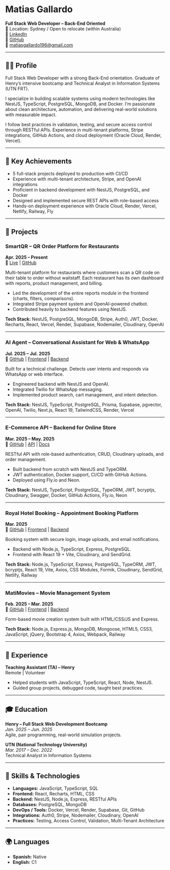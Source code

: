 # Matias Gallardo

**Full Stack Web Developer – Back-End Oriented**  
📍 Location: Sydney / Open to relocate (within Australia)  
🔗 [LinkedIn](https://linkedin.com/in/matiasgallardo-dev)  
🔗 [GitHub](https://github.com/matiasgallardo196)  
📧 matiasgallardo196@gmail.com

---

## 👨‍💻 Profile

Full Stack Web Developer with a strong Back-End orientation. Graduate of Henry’s intensive bootcamp and Technical Analyst in Information Systems (UTN FRT).

I specialize in building scalable systems using modern technologies like NestJS, TypeScript, PostgreSQL, MongoDB, and Docker. I’m passionate about clean architecture, automation, and delivering real-world solutions with measurable impact.

I follow best practices in validation, testing, and secure access control through RESTful APIs. Experience in multi-tenant platforms, Stripe integrations, GitHub Actions, and cloud deployment (Oracle Cloud, Render, Vercel).

---

## 🌟 Key Achievements

- 5 full-stack projects deployed to production with CI/CD
- Experience with multi-tenant architecture, Stripe, and OpenAI integrations
- Proficient in backend development with NestJS, PostgreSQL, and Docker
- Designed and implemented secure REST APIs with role-based access
- Hands-on deployment experience with Oracle Cloud, Render, Vercel, Netlify, Railway, Fly

---

## 🚀 Projects

### SmartQR – QR Order Platform for Restaurants

**Apr. 2025 – Present**  
🔗 [Live](https://www.smart-qr.tech/) | [GitHub](https://github.com/SmartQrProject/SmartQrProject)

Multi-tenant platform for restaurants where customers scan a QR code on their table to order without waitstaff. Each restaurant has its own dashboard with reports, product management, and billing.

- Led the development of the entire reports module in the frontend (charts, filters, comparisons).
- Integrated Stripe payment system and OpenAI-powered chatbot.
- Contributed heavily to backend features using NestJS.

**Tech Stack:** NestJS, PostgreSQL, MongoDB, Stripe, Auth0, JWT, Docker, Recharts, React, Vercel, Render, Supabase, Nodemailer, Cloudinary, OpenAI

---

### AI Agent – Conversational Assistant for Web & WhatsApp

**Jul. 2025 – Jul. 2025**  
🔗 [GitHub](https://github.com/matiasgallardo196/AI-agent) | [Frontend](https://desafio-tecnico-cse-laburen-com.vercel.app/) | [Backend](https://desafio-tecnico-cse-laburen-com.onrender.com)

Built for a technical challenge. Detects user intents and responds via WhatsApp or web interface.

- Engineered backend with NestJS and OpenAI.
- Integrated Twilio for WhatsApp messaging.
- Implemented product search, cart management, and intent detection.

**Tech Stack:** NestJS, TypeScript, PostgreSQL, Prisma, Supabase, pgvector, OpenAI, Twilio, Next.js, React 19, TailwindCSS, Render, Vercel

---

### E-Commerce API – Backend for Online Store

**Mar. 2025 – May. 2025**  
🔗 [GitHub](https://github.com/matiasgallardo196/ecommerce-api-nestjs) | [API](https://ecommerce-api-nestjs.fly.dev) | [Docs](https://ecommerce-api-nestjs.fly.dev/api)

RESTful API with role-based authentication, CRUD, Cloudinary uploads, and order management.

- Built backend from scratch with NestJS and TypeORM.
- JWT authentication, Docker support, CI/CD with GitHub Actions.
- Deployed using Fly.io and Neon.

**Tech Stack:** NestJS, TypeScript, PostgreSQL, TypeORM, JWT, bcryptjs, Cloudinary, Swagger, Docker, GitHub Actions, Fly.io, Neon

---

### Royal Hotel Booking – Appointment Booking Platform

**Mar. 2025**  
🔗 [GitHub](https://github.com/matiasgallardo196/royal-hotel-booking-system) | [Frontend](https://cute-fox-c52c9e.netlify.app/) | [Backend](https://royal-hotel-booking-system-production.up.railway.app/)

Booking system with secure login, image uploads, and email notifications.

- Backend with Node.js, TypeScript, Express, PostgreSQL.
- Frontend with React 19 + Vite, Cloudinary, and SendGrid.

**Tech Stack:** Node.js, TypeScript, Express, PostgreSQL, TypeORM, JWT, bcryptjs, React 19, Vite, Axios, CSS Modules, Formik, Cloudinary, SendGrid, Netlify, Railway

---

### MatiMovies – Movie Management System

**Feb. 2025 – Mar. 2025**  
🔗 [GitHub](https://github.com/matiasgallardo196/mati-movies-management-system) | [Frontend](https://matimovies-movie-management-system-front-production.up.railway.app) | [Backend](https://matimovies-movie-management-system-back-production.up.railway.app)

Form-based movie creation system built with HTML/CSS/JS and Express.

**Tech Stack:** Node.js, Express.js, MongoDB, Mongoose, HTML5, CSS3, JavaScript, jQuery, Bootstrap 4, Axios, Webpack, Railway

---

## 💼 Experience

**Teaching Assistant (TA) – Henry**  
Remote | Volunteer

- Helped students with JavaScript, TypeScript, React, Node, NestJS.
- Guided group projects, debugged code, taught best practices.

---

## 🎓 Education

**Henry – Full Stack Web Development Bootcamp**  
_Jan. 2025 – Jun. 2025_  
Agile, pair programming, real-world simulation projects.

**UTN (National Technology University)**  
_Mar. 2017 – Dec. 2022_  
Technical Analyst in Information Systems

---

## 🔧 Skills & Technologies

- **Languages:** JavaScript, TypeScript, SQL
- **Frontend:** React, Recharts, HTML, CSS
- **Backend:** NestJS, Node.js, Express, RESTful APIs
- **Databases:** PostgreSQL, MongoDB
- **DevOps / Tools:** Docker, Vercel, Render, Supabase, Git, GitHub
- **Integrations:** Auth0, Stripe, Nodemailer, Cloudinary, OpenAI
- **Practices:** Testing, Access Control, Validation, Multi-Tenant Architecture

---

## 🌍 Languages

- **Spanish:** Native
- **English:** C1
